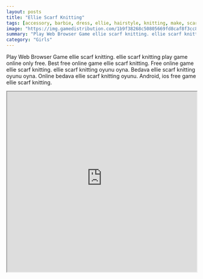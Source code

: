 ```yaml
---
layout: posts
title: "Ellie Scarf Knitting"
tags: [accessory, barbie, dress, ellie, hairstyle, knitting, make, scarf, free, online, games, oyna, game, free, games, play, play, games]
image: "https://img.gamedistribution.com/1b9f38268c50805669fd8caf8f3cc84a.jpg"
summary: "Play Web Browser Game ellie scarf knitting. ellie scarf knitting play game online only free. Best free online game ellie scarf knitting. Free online game ellie scarf knitting. ellie scarf knitting oyunu oyna. Bedava ellie scarf knitting oyunu oyna. Online bedava ellie scarf knitting oyunu. Android, ios free game ellie scarf knitting."
category: "Girls"
---
```


Play Web Browser Game ellie scarf knitting. ellie scarf knitting play game online only free. Best free online game ellie scarf knitting. Free online game ellie scarf knitting. ellie scarf knitting oyunu oyna. Bedava ellie scarf knitting oyunu oyna. Online bedava ellie scarf knitting oyunu. Android, ios free game ellie scarf knitting.

<iframe width="100%" height="480px;" src="https://flash.gamedistribution.com?game=1b9f38268c50805669fd8caf8f3cc84a"></iframe>
